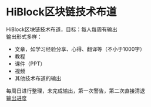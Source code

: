 # HiBlock区块链技术布道

HiBlock区块链技术布道，目标：每人每周有输出  
输出形式多样：  
- 文章，如学习经验分享、心得、翻译等（不小于1000字）
- 教程
- 课件（PPT）
- 视频
- 其他技术布道的输出

每周日进行整理，未完成输出，第一次警告，第二次直接清退  
[输出进度](https://docs.google.com/spreadsheets/d/1192TcjGNVEhPl470y5y2Z3aZ9So0Imzucxbkm5Nxvn0/edit?usp=sharing)
